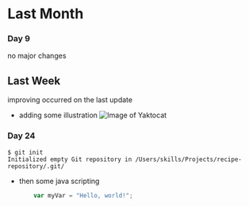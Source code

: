 # Last Month
### Day 9
no major changes
## Last Week 
improving occurred on the last update
- adding some illustration
![Image of Yaktocat](https://octodex.github.com/images/yaktocat.png)

### Day 24
```
$ git init
Initialized empty Git repository in /Users/skills/Projects/recipe-repository/.git/
```
* then some java scripting
  ``` javascript
      var myVar = "Hello, world!";
  ```

